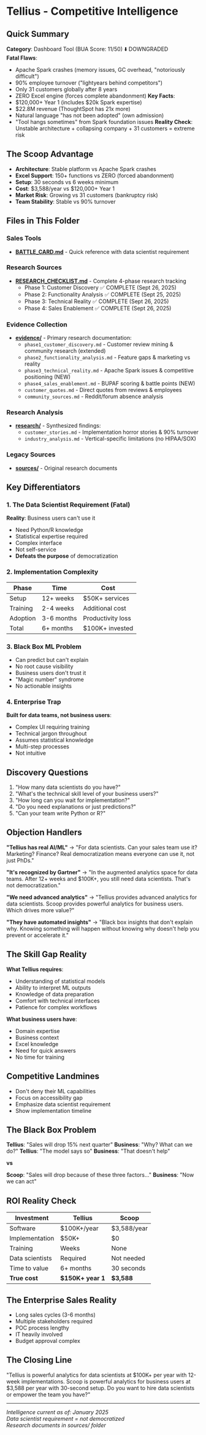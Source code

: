 # Tellius - Competitive Intelligence

## Quick Summary
**Category**: Dashboard Tool (BUA Score: 11/50) ⬇️ DOWNGRADED  
**Fatal Flaws**: 
- Apache Spark crashes (memory issues, GC overhead, "notoriously difficult")
- 90% employee turnover ("lightyears behind competitors")
- Only 31 customers globally after 8 years
- ZERO Excel engine (forces complete abandonment)
**Key Facts**: 
- $120,000+ Year 1 (includes $20k Spark expertise)
- $22.8M revenue (ThoughtSpot has 21x more)
- Natural language "has not been adopted" (own admission)
- "Tool hangs sometimes" from Spark foundation issues
**Reality Check**: Unstable architecture + collapsing company + 31 customers = extreme risk  

## The Scoop Advantage
- **Architecture**: Stable platform vs Apache Spark crashes
- **Excel Support**: 150+ functions vs ZERO (forced abandonment)
- **Setup**: 30 seconds vs 6 weeks minimum
- **Cost**: $3,588/year vs $120,000+ Year 1
- **Market Risk**: Growing vs 31 customers (bankruptcy risk)
- **Team Stability**: Stable vs 90% turnover

## Files in This Folder

### Sales Tools
- **[BATTLE_CARD.md](BATTLE_CARD.md)** - Quick reference with data scientist requirement

### Research Sources
- **[RESEARCH_CHECKLIST.md](RESEARCH_CHECKLIST.md)** - Complete 4-phase research tracking
  - Phase 1: Customer Discovery ✅ COMPLETE (Sept 26, 2025)
  - Phase 2: Functionality Analysis ✅ COMPLETE (Sept 25, 2025)
  - Phase 3: Technical Reality ✅ COMPLETE (Sept 26, 2025)
  - Phase 4: Sales Enablement ✅ COMPLETE (Sept 26, 2025)

### Evidence Collection
- **[evidence/](evidence/)** - Primary research documentation:
  - `phase1_customer_discovery.md` - Customer review mining & community research (extended)
  - `phase2_functionality_analysis.md` - Feature gaps & marketing vs reality
  - `phase3_technical_reality.md` - Apache Spark issues & competitive positioning (NEW)
  - `phase4_sales_enablement.md` - BUPAF scoring & battle points (NEW)
  - `customer_quotes.md` - Direct quotes from reviews & employees
  - `community_sources.md` - Reddit/forum absence analysis

### Research Analysis  
- **[research/](research/)** - Synthesized findings:
  - `customer_stories.md` - Implementation horror stories & 90% turnover
  - `industry_analysis.md` - Vertical-specific limitations (no HIPAA/SOX)

### Legacy Sources
- **[sources/](sources/)** - Original research documents

## Key Differentiators

### 1. The Data Scientist Requirement (Fatal)
**Reality**: Business users can't use it
- Need Python/R knowledge
- Statistical expertise required
- Complex interface
- Not self-service
- **Defeats the purpose** of democratization

### 2. Implementation Complexity
| Phase | Time | Cost |
|-------|------|------|
| Setup | 12+ weeks | $50K+ services |
| Training | 2-4 weeks | Additional cost |
| Adoption | 3-6 months | Productivity loss |
| Total | 6+ months | $100K+ invested |

### 3. Black Box ML Problem
- Can predict but can't explain
- No root cause visibility
- Business users don't trust it
- "Magic number" syndrome
- No actionable insights

### 4. Enterprise Trap
**Built for data teams, not business users**:
- Complex UI requiring training
- Technical jargon throughout
- Assumes statistical knowledge
- Multi-step processes
- Not intuitive

## Discovery Questions
1. "How many data scientists do you have?"
2. "What's the technical skill level of your business users?"
3. "How long can you wait for implementation?"
4. "Do you need explanations or just predictions?"
5. "Can your team write Python or R?"

## Objection Handlers

**"Tellius has real AI/ML"**
→ "For data scientists. Can your sales team use it? Marketing? Finance? Real democratization means everyone can use it, not just PhDs."

**"It's recognized by Gartner"**
→ "In the augmented analytics space for data teams. After 12+ weeks and $100K+, you still need data scientists. That's not democratization."

**"We need advanced analytics"**
→ "Tellius provides advanced analytics for data scientists. Scoop provides powerful analytics for business users. Which drives more value?"

**"They have automated insights"**
→ "Black box insights that don't explain why. Knowing something will happen without knowing why doesn't help you prevent or accelerate it."

## The Skill Gap Reality
**What Tellius requires**:
- Understanding of statistical models
- Ability to interpret ML outputs
- Knowledge of data preparation
- Comfort with technical interfaces
- Patience for complex workflows

**What business users have**:
- Domain expertise
- Business context
- Excel knowledge
- Need for quick answers
- No time for training

## Competitive Landmines
- Don't deny their ML capabilities
- Focus on accessibility gap
- Emphasize data scientist requirement
- Show implementation timeline

## The Black Box Problem
**Tellius**: "Sales will drop 15% next quarter"
**Business**: "Why? What can we do?"
**Tellius**: "The model says so"
**Business**: "That doesn't help"

**vs**

**Scoop**: "Sales will drop because of these three factors..."
**Business**: "Now we can act"

## ROI Reality Check
| Investment | Tellius | Scoop |
|------------|---------|-------|
| Software | $100K+/year | $3,588/year |
| Implementation | $50K+ | $0 |
| Training | Weeks | None |
| Data scientists | Required | Not needed |
| Time to value | 6+ months | 30 seconds |
| **True cost** | **$150K+ year 1** | **$3,588** |

## The Enterprise Sales Reality
- Long sales cycles (3-6 months)
- Multiple stakeholders required
- POC process lengthy
- IT heavily involved
- Budget approval complex

## The Closing Line
"Tellius is powerful analytics for data scientists at $100K+ per year with 12-week implementations. Scoop is powerful analytics for business users at $3,588 per year with 30-second setup. Do you want to hire data scientists or empower the team you have?"

---

*Intelligence current as of: January 2025*  
*Data scientist requirement = not democratized*  
*Research documents in sources/ folder*